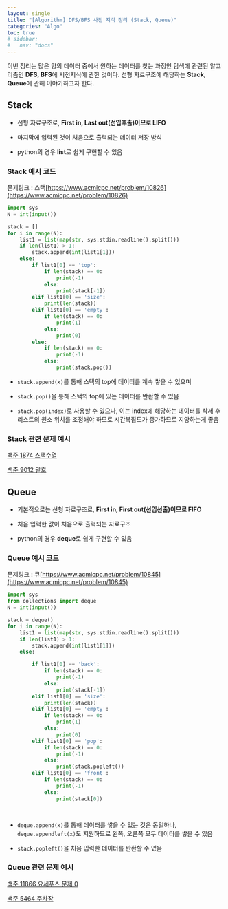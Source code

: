 ```yaml
---
layout: single
title: "[Algorithm] DFS/BFS 사전 지식 정리 (Stack, Queue)"
categories: "Algo"
toc: true
# sidebar:
#   nav: "docs"
---
```


이번 정리는 많은 양의 데이터 중에서 원하는 데이터를 찾는 과정인 탐색에 관련된 알고리즘인
**DFS, BFS**에 서전지식에 관한 것이다. 선형 자료구조에 해당하는 **Stack**, **Queue**에 관해 이야기하고자 한다.

## Stack

- 선형 자료구조로, **First in, Last out(선입후출)이므로 LIFO**

- 마지막에 입력된 것이 처음으로 출력되는 데이터 저장 방식

- python의 경우 **list**로 쉽게 구현할 수 있음

### Stack 예시 코드

문제링크 : 스택[https://www.acmicpc.net/problem/10826](https://www.acmicpc.net/problem/10826)

```python
import sys
N = int(input())

stack = []
for i in range(N):
    list1 = list(map(str, sys.stdin.readline().split()))
    if len(list1) > 1:
        stack.append(int(list1[1]))
    else:
        if list1[0] == 'top':
            if len(stack) == 0:
                print(-1)
            else:
                print(stack[-1])
        elif list1[0] == 'size':
            print(len(stack))
        elif list1[0] == 'empty':
            if len(stack) == 0:
                print(1)
            else:
                print(0)
        else:
            if len(stack) == 0:
                print(-1)
            else:
                print(stack.pop())

```

- `stack.append(x)`를 통해 스택의 top에 데이터를 계속 쌓을 수 있으며

- `stack.pop()`을 통해 스택의 top에 있는 데이터를 반환할 수 있음

- `stack.pop(index)`로 사용할 수 있으나, 이는 index에 해당하는 데이터를 삭제 후 리스트의 원소 위치를 조정해야 하므로 시간복잡도가 증가하므로 지양하는게 좋음

### Stack 관련 문제 예시

[백준 1874 스택수열](https://www.acmicpc.net/problem/1874)

[백준 9012 괄호](https://www.acmicpc.net/problem/9012)

## Queue

- 기본적으로는 선형 자료구조로, **First in, First out(선입선출)이므로 FIFO**

- 처음 입력한 값이 처음으로 출력되는 자료구조

- python의 경우 **deque**로 쉽게 구현할 수 있음

### Queue 예시 코드

문제링크 : 큐[https://www.acmicpc.net/problem/10845](https://www.acmicpc.net/problem/10845)

```python
import sys
from collections import deque
N = int(input())

stack = deque()
for i in range(N):
    list1 = list(map(str, sys.stdin.readline().split()))
    if len(list1) > 1:
        stack.append(int(list1[1]))
    else:

        if list1[0] == 'back':
            if len(stack) == 0:
                print(-1)
            else:
                print(stack[-1])
        elif list1[0] == 'size':
            print(len(stack))
        elif list1[0] == 'empty':
            if len(stack) == 0:
                print(1)
            else:
                print(0)
        elif list1[0] == 'pop':
            if len(stack) == 0:
                print(-1)
            else:
                print(stack.popleft())
        elif list1[0] == 'front':
            if len(stack) == 0:
                print(-1)
            else:
                print(stack[0])




```

- `deque.append(x)`를 통해 데이터를 쌓을 수 있는 것은 동일하나, `deque.appendleft(x)`도 지원하므로 왼쪽, 오른쪽 모두 데이터를 쌓을 수 있음

- `stack.popleft()`을 처음 입력한 데이터를 반환할 수 있음

### Queue 관련 문제 예시

[백준 11866 요세푸스 문제 0](https://www.acmicpc.net/problem/11866)

[백준 5464 주차장](https://www.acmicpc.net/problem/5464)
